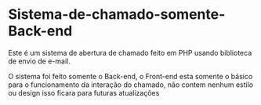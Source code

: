 # Sistema-de-chamado-somente-Back-end
Este é um sistema de abertura de chamado feito em PHP usando biblioteca de envio de e-mail.

O sistema foi feito somente o Back-end, o Front-end esta somente o básico para o funcionamento da interação do chamado, não contem nenhum estilo ou design isso ficara para futuras atualizações 